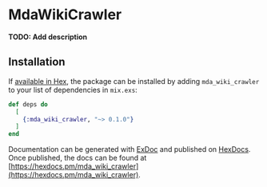 # MdaWikiCrawler

**TODO: Add description**

## Installation

If [available in Hex](https://hex.pm/docs/publish), the package can be installed
by adding `mda_wiki_crawler` to your list of dependencies in `mix.exs`:

```elixir
def deps do
  [
    {:mda_wiki_crawler, "~> 0.1.0"}
  ]
end
```

Documentation can be generated with [ExDoc](https://github.com/elixir-lang/ex_doc)
and published on [HexDocs](https://hexdocs.pm). Once published, the docs can
be found at [https://hexdocs.pm/mda_wiki_crawler](https://hexdocs.pm/mda_wiki_crawler).

